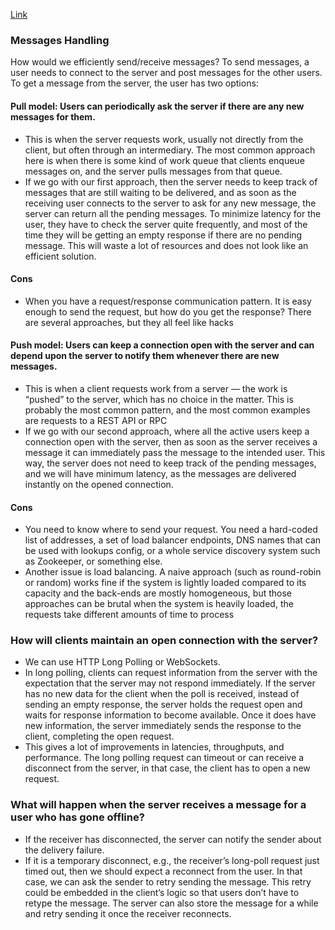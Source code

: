 [Link](https://medium.com/@_JeffPoole/thoughts-on-push-vs-pull-architectures-666f1eab20c2)
### Messages Handling
How would we efficiently send/receive messages? To send messages, a user needs to connect to the server and post messages for the other users. To get a message from the server, the user has two options:

#### **Pull model**: Users can periodically ask the server if there are any new messages for them.
- This is when the server requests work, usually not directly from the client, but often through an intermediary. The most common approach here is when there is some kind of work queue that clients enqueue messages on, and the server pulls messages from that queue.
- If we go with our first approach, then the server needs to keep track of messages that are still waiting to be delivered, and as soon as the receiving user connects to the server to ask for any new message, the server can return all the pending messages. To minimize latency for the user, they have to check the server quite frequently, and most of the time they will be getting an empty response if there are no pending message. This will waste a lot of resources and does not look like an efficient solution.
#### Cons
- When you have a request/response communication pattern. It is easy enough to send the request, but how do you get the response? There are several approaches, but they all feel like hacks

#### **Push model**: Users can keep a connection open with the server and can depend upon the server to notify them whenever there are new messages.
- This is when a client requests work from a server — the work is “pushed” to the server, which has no choice in the matter. This is probably the most common pattern, and the most common examples are requests to a REST API or RPC
- If we go with our second approach, where all the active users keep a connection open with the server, then as soon as the server receives a message it can immediately pass the message to the intended user. This way, the server does not need to keep track of the pending messages, and we will have minimum latency, as the messages are delivered instantly on the opened connection.
#### Cons
- You need to know where to send your request. You need a hard-coded list of addresses, a set of load balancer endpoints, DNS names that can be used with lookups config, or a whole service discovery system such as Zookeeper, or something else.
- Another issue is load balancing. A naive approach (such as round-robin or random) works fine if the system is lightly loaded compared to its capacity and the back-ends are mostly homogeneous, but those approaches can be brutal when the system is heavily loaded, the requests take different amounts of time to process
### How will clients maintain an open connection with the server?
- We can use HTTP Long Polling or WebSockets. 
- In long polling, clients can request information from the server with the expectation that the server may not respond immediately. If the server has no new data for the client when the poll is received, instead of sending an empty response, the server holds the request open and waits for response information to become available. Once it does have new information, the server immediately sends the response to the client, completing the open request.
- This gives a lot of improvements in latencies, throughputs, and performance. The long polling request can timeout or can receive a disconnect from the server, in that case, the client has to open a new request.
### What will happen when the server receives a message for a user who has gone offline? 
- If the receiver has disconnected, the server can notify the sender about the delivery failure. 
- If it is a temporary disconnect, e.g., the receiver’s long-poll request just timed out, then we should expect a reconnect from the user. In that case, we can ask the sender to retry sending the message. This retry could be embedded in the client’s logic so that users don’t have to retype the message. The server can also store the message for a while and retry sending it once the receiver reconnects.
<!--stackedit_data:
eyJoaXN0b3J5IjpbLTY3MTQwNzIwNF19
-->